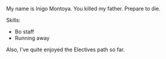 My name is Inigo Montoya. You killed my father. Prepare to die.

Skills:
- Bo staff
- Running away

Also, I've quite enjoyed the Electives path so far.
